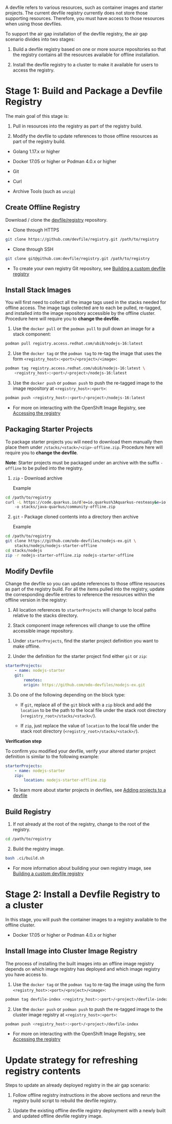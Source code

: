 A devfile refers to various resources, such as container images and
starter projects. The current devfile registry currently does not store
those supporting resources. Therefore, you must have access to those
resources when using those devfiles.

To support the air gap installation of the devfile registry, the air gap
scenario divides into two stages:

1. Build a devfile registry based on one or more source repositories so
    that the registry contains all the resources available for offline
    installation.

2. Install the devfile registry to a cluster to make it available for
    users to access the registry.

# Stage 1: Build and Package a Devfile Registry

The main goal of this stage is:

1. Pull in resources into the registry as part of the registry build.

2. Modify the devfile to update references to those offline resources
    as part of the registry build.

- Golang 1.17.x or higher

- Docker 17.05 or higher or Podman 4.0.x or higher

- Git

- Curl

- Archive Tools (such as `unzip`)

## Create Offline Registry

Download / clone the
[devfile/registry](https://github.com/devfile/registry) repository.

- Clone through HTTPS

```bash
git clone https://github.com/devfile/registry.git /path/to/registry
```

- Clone through SSH

```bash
git clone git@github.com:devfile/registry.git /path/to/registry
```

- To create your own registry Git repository, see [Building a custom
  devfile registry](/docs/2.1.0/building-a-custom-devfile-registry.adoc)

## Install Stack Images

You will first need to collect all the image tags used in the stacks
needed for offline access. The image tags collected are to each be
pulled, re-tagged, and installed into the image repository accessible by
the offline cluster. Procedure here will require you to **change the
devfile**.

1. Use the `docker pull` or the `podman pull` to pull down an image for
    a stack component:

```bash
podman pull registry.access.redhat.com/ubi8/nodejs-16:latest
```

2. Use the `docker tag` or the `podman tag` to re-tag the image that
    uses the form `<registry_host>:<port>/<project>/<image>`:

```bash
podman tag registry.access.redhat.com/ubi8/nodejs-16:latest \
    <registry_host>:<port>/<project>/nodejs-16:latest
```

3. Use the `docker push` or `podman push` to push the re-tagged image
    to the image repository at `<registry_host>:<port>`:

```bash
podman push <registry_host>:<port>/<project>/nodejs-16:latest
```

- For more on interacting with the OpenShift Image Registry, see
  [Accessing the
  registry](https://docs.openshift.com/container-platform/4.10/registry/accessing-the-registry.html)

## Packaging Starter Projects

To package starter projects you will need to download them manually then
place them under `/stacks/<stack>/<zip>-offline.zip`. Procedure here
will require you to **change the devfile**.

**Note**: Starter projects must be packaged under an archive with the
suffix `-offline` to be pulled into the registry.

1. `zip` - Download archive

    Example

```bash
cd /path/to/registry
curl -L https://code.quarkus.io/d?e=io.quarkus%3Aquarkus-resteasy&e=io.quarkus%3Aquarkus-micrometer&e=io.quarkus%3Aquarkus-smallrye-health&e=io.quarkus%3Aquarkus-openshift&cn=devfile \
    -o stacks/java-quarkus/community-offline.zip
```

2. `git` - Package cloned contents into a directory then archive

    Example

```bash
cd /path/to/registry
git clone https://github.com/odo-devfiles/nodejs-ex.git \
    stacks/nodejs/nodejs-starter-offline
cd stacks/nodejs
zip -r nodejs-starter-offline.zip nodejs-starter-offline
```

## Modify Devfile

Change the devfile so you can update references to those offline
resources as part of the registry build. For all the items pulled into
the registry, update the corresponding devfile entries to reference the
resources within the offline version in the registry:

1. All location references to `starterProjects` will change to local
    paths relative to the stacks directory.

2. Stack component image references will change to use the offline
    accessible image repository.

<!-- -->

1. Under `starterProjects`, find the starter project definition you
    want to make offline.

2. Under the definition for the starter project find either `git` or
    `zip`:

```yaml
starterProjects:
    - name: nodejs-starter
    git:
        remotes:
        origin: https://github.com/odo-devfiles/nodejs-ex.git
```

3. Do one of the following depending on the block type:

    - If `git`, replace all of the `git` block with a `zip` block and
      add the `location` to be the path to the local file under the
      stack root directory (`<registry_root>/stacks/<stack>/`).

    - If `zip`, just replace the value of `location` to the local file
      under the stack root directory
      (`<registry_root>/stacks/<stack>/`).

**Verification step**

To confirm you modified your devfile, verify your altered starter
project definition is similar to the following example:

```yaml
starterProjects:
    - name: nodejs-starter
    zip:
        location: nodejs-starter-offline.zip
```

- To learn more about starter projects in devfiles, see [Adding
  projects to a devfile](/docs/2.1.0/adding-projects-to-a-devfile.adoc)

## Build Registry

1. If not already at the root of the registry, change to the root of
    the registry.

```bash
cd /path/to/registry
```

2. Build the registry image.

```bash
bash .ci/build.sh
```

- For more information about building your own registry image, see
  [Building a custom devfile
  registry](/docs/2.1.0/building-a-custom-devfile-registry.adoc)

# Stage 2: Install a Devfile Registry to a cluster

In this stage, you will push the container images to a registry
available to the offline cluster.

- Docker 17.05 or higher or Podman 4.0.x or higher

## Install Image into Cluster Image Registry

The process of installing the built images into an offline image
registry depends on which image registry has deployed and which image
registry you have access to.

1. Use the `docker tag` or the `podman tag` to re-tag the image using
    the form `<registry_host>:<port>/<project>/<image>`:

```bash
podman tag devfile-index <registry_host>:<port>/<project>/devfile-index
```

2. Use the `docker push` or `podman push` to push the re-tagged image
    to the cluster image registry at `<registry_host>:<port>`:

```bash
podman push <registry_host>:<port>/<project>/devfile-index
```

- For more on interacting with the OpenShift Image Registry, see
  [Accessing the
  registry](https://docs.openshift.com/container-platform/4.10/registry/accessing-the-registry.html)

# Update strategy for refreshing registry contents

Steps to update an already deployed registry in the air gap scenario:

1. Follow offline registry instructions in the above sections and rerun
    the registry build script to rebuild the devfile registry.

2. Update the existing offline devfile registry deployment with a newly
    built and updated offline devfile registry image.
